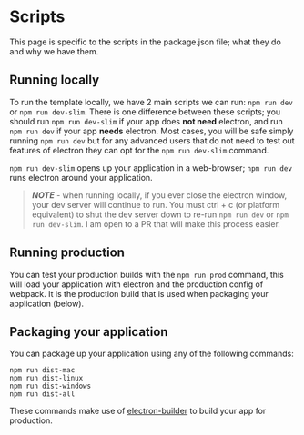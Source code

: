 # Scripts
This page is specific to the scripts in the package.json file; what they do and why we have them.

## Running locally
To run the template locally, we have 2 main scripts we can run: `npm run dev` or `npm run dev-slim`. There is one difference between these scripts; you should run `npm run dev-slim` if your app does **not need** electron, and run `npm run dev` if your app **needs** electron. Most cases, you will be safe simply running `npm run dev` but for any advanced users that do not need to test out features of electron they can opt for the `npm run dev-slim` command.

`npm run dev-slim` opens up your application in a web-browser; `npm run dev` runs electron around your application.

> _**NOTE**_ - when running locally, if you ever close the electron window, your dev server will continue to run. You must ctrl + c (or platform equivalent) to shut the dev server down to re-run `npm run dev` or `npm run dev-slim`. I am open to a PR that will make this process easier.

## Running production
You can test your production builds with the `npm run prod` command, this will load your application with electron and the production config of webpack. It is the production build that is used when packaging your application (below).

## Packaging your application
You can package up your application using any of the following commands:
```
npm run dist-mac
npm run dist-linux
npm run dist-windows
npm run dist-all
```

These commands make use of [electron-builder](https://www.electron.build) to build your app for production.